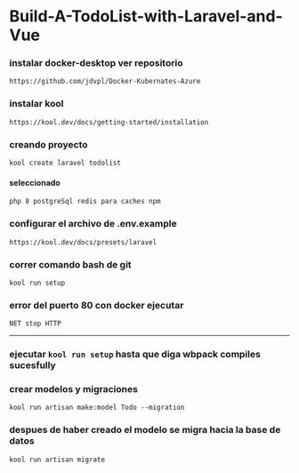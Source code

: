 # Build-A-TodoList-with-Laravel-and-Vue

### instalar docker-desktop ver repositorio

`
https://github.com/jdvpl/Docker-Kubernates-Azure
`

### instalar kool

`
https://kool.dev/docs/getting-started/installation
`


### creando proyecto

`
kool create laravel todolist
`

#### seleccionado

`
php 8
postgreSql
redis para caches
npm
`


### configurar el archivo de .env.example

`
https://kool.dev/docs/presets/laravel
`


### correr comando bash de git

`
kool run setup
`


### error del puerto 80 con docker ejecutar


`
NET stop HTTP
`

---
### ejecutar  `kool run setup` hasta que diga wbpack compiles sucesfully


### crear modelos y migraciones 

`
kool run artisan make:model Todo --migration
`

### despues de haber creado el modelo se migra hacia la base de datos

`
kool run artisan migrate
`
